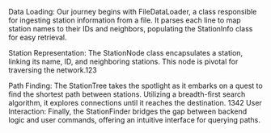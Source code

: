 Data Loading: Our journey begins with FileDataLoader, a class responsible for ingesting station information from a file. It parses each line to map station names to their IDs and neighbors, populating the StationInfo class for easy retrieval.

Station Representation: The StationNode class encapsulates a station, linking its name, ID, and neighboring stations. This node is pivotal for traversing the network.123

Path Finding: The StationTree takes the spotlight as it embarks on a quest to find the shortest path between stations. Utilizing a breadth-first search algorithm, it explores connections until it reaches the destination.
1342
User Interaction: Finally, the StationFinder bridges the gap between backend logic and user commands, offering an intuitive interface for querying paths.


